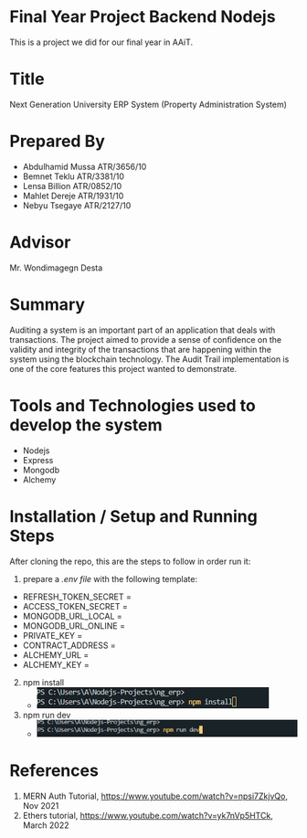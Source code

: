 # Final Year Project Backend Nodejs

This is a project we did for our final year in AAiT.

# Title

Next Generation University ERP System (Property Administration System)

# Prepared By

- Abdulhamid Mussa ATR/3656/10
- Bemnet Teklu ATR/3381/10
- Lensa Billion ATR/0852/10
- Mahlet Dereje ATR/1931/10
- Nebyu Tsegaye ATR/2127/10

# Advisor

Mr. Wondimagegn Desta

# Summary

Auditing a system is an important part of an application that deals with transactions. The project aimed to provide a sense of confidence on the validity and integrity of the transactions that are happening within the system using the blockchain technology. The Audit Trail implementation is one of the core features this project wanted to demonstrate.

# Tools and Technologies used to develop the system

- Nodejs
- Express
- Mongodb
- Alchemy

# Installation / Setup and Running Steps

After cloning the repo, this are the steps to follow in order run it:

1. prepare a _.env file_ with the following template:

- REFRESH_TOKEN_SECRET =
- ACCESS_TOKEN_SECRET =
- MONGODB_URL_LOCAL =
- MONGODB_URL_ONLINE =
- PRIVATE_KEY =
- CONTRACT_ADDRESS =
- ALCHEMY_URL =
- ALCHEMY_KEY =

2. npm install
   - ![installing the packages](/assets/screenshots/install_backend_packages.PNG)
3. npm run dev
   - ![running the project](/assets/screenshots/run_the_project.PNG)

# References

1. MERN Auth Tutorial, https://www.youtube.com/watch?v=npsi7ZkjvQo, Nov 2021
2. Ethers tutorial, https://www.youtube.com/watch?v=yk7nVp5HTCk, March 2022
